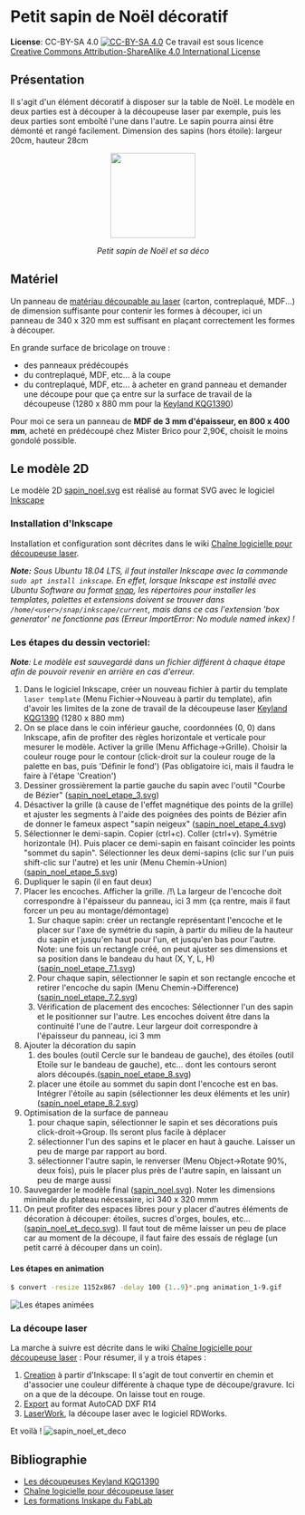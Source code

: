 # Petit sapin de Noël décoratif

**License**: CC-BY-SA 4.0 [![CC-BY-SA 4.0](https://i.creativecommons.org/l/by-sa/4.0/88x31.png)](http://creativecommons.org/licenses/by-sa/4.0)
Ce travail est sous licence [Creative Commons Attribution-ShareAlike 4.0 International License](http://creativecommons.org/licenses/by-sa/4.0)

## Présentation

Il s'agit d'un élément décoratif à disposer sur la table de Noël.
Le modèle en deux parties est à découper à la découpeuse laser par exemple, puis les deux parties sont emboîté l'une dans l'autre.
Le sapin pourra ainsi être démonté et rangé facilement.
Dimension des sapins (hors étoile): largeur 20cm, hauteur 28cm
<center>
  <img src="Pictures/sapin_noel_et_deco.jpg" width="150"/>
  
  <i>Petit sapin de Noël et sa déco</i>
</center>

## Matériel

Un panneau de [matériau découpable au laser](https://wiki.fablab-lannion.org/index.php?title=Mat%C3%A9riaux_Laser) (carton, contreplaqué, MDF...) de dimension suffisante pour contenir les formes à découper, ici un panneau de 340 x 320 mm est suffisant en plaçant correctement les formes à découper.

En grande surface de bricolage on trouve :
  - des panneaux prédécoupés
  - du contreplaqué, MDF, etc... à la coupe
  - du contreplaqué, MDF, etc... à acheter en grand panneau et demander une découpe pour que ça entre sur la surface de travail de la découpeuse (1280 x 880 mm pour la [Keyland KQG1390](https://wiki.fablab-lannion.org/index.php?title=D%C3%A9coupeuses_Laser_Keyland#.22Grosse.22_Machine_:_KQG1390))

Pour moi ce sera un panneau de **MDF de 3 mm d'épaisseur, en 800 x 400 mm**, acheté en prédécoupé chez Mister Brico pour 2,90€, choisit le moins gondolé possible.

## Le modèle 2D

Le modèle 2D [sapin_noel.svg](./sapin_noel.svg) est réalisé au format SVG avec le logiciel [Inkscape](https://inkscape.org/fr)

### Installation d'Inkscape

Installation et configuration sont décrites dans le wiki [Chaîne logicielle pour découpeuse laser](https://wiki.fablab-lannion.org/index.php?title=Chaine_logicielle_pour_d%C3%A9coupeuse_laser).

_**Note:** Sous Ubuntu 18.04 LTS, il faut installer Inkscape avec la commande `sudo apt install inkscape`. En effet, lorsque Inkscape est installé avec Ubuntu Software au format [snap](https://doc.ubuntu-fr.org/snap), les répertoires pour installer les templates, palettes et extensions doivent se trouver dans `/home/<user>/snap/inkscape/current`, mais dans ce cas l'extension 'box generator' ne fonctionne pas (Erreur ImportError: No module named inkex) !_

### Les étapes du dessin vectoriel:

_**Note**: Le modèle est sauvegardé dans un fichier différent à chaque étape afin de pouvoir revenir en arrière en cas d'erreur._

1. Dans le logiciel Inkscape, créer un nouveau fichier à partir du template `laser template` (Menu Fichier->Nouveau à partir du template), afin d'avoir les limites de la zone de travail de la découpeuse laser [Keyland KQG1390](https://wiki.fablab-lannion.org/index.php?title=D%C3%A9coupeuses_Laser_Keyland#.22Grosse.22_Machine_:_KQG1390) (1280 x 880 mm)
2. On se place dans le coin inférieur gauche, coordonnées (0, 0) dans Inkscape, afin de profiter des règles horizontale et verticale pour mesurer le modèle. Activer la grille (Menu Affichage->Grille). Choisir la couleur rouge pour le contour (click-droit sur la couleur rouge de la palette en bas, puis 'Définir le fond') (Pas obligatoire ici, mais il faudra le faire à l'étape 'Creation')
3. Dessiner grossièrement la partie gauche du sapin avec l'outil "Courbe de Bézier" ([sapin_noel_etape_3.svg](./sapin_noel_etape_3.svg))
4.  Désactiver la grille (à cause de l'effet magnétique des points de la grille) et ajuster les segments à l'aide des poignées des points de Bézier afin de donner le fameux aspect "sapin neigeux" ([sapin_noel_etape_4.svg](./sapin_noel_etape_4.svg))
5. Sélectionner le demi-sapin. Copier (ctrl+c). Coller (ctrl+v). Symétrie horizontale (H). Puis placer ce demi-sapin en faisant coïncider les points "sommet du sapin". Sélectionner les deux demi-sapins (clic sur l'un puis shift-clic sur l'autre) et les unir (Menu Chemin->Union) ([sapin_noel_etape_5.svg](./sapin_noel_etape_5.svg))
6. Dupliquer le sapin (il en faut deux)
7. Placer les encoches. Afficher la grille. /!\ La largeur de l'encoche doit correspondre à l'épaisseur du panneau, ici 3 mm (ça rentre, mais il faut forcer un peu au montage/démontage)
    1. Sur chaque sapin: créer un rectangle représentant l'encoche et le placer sur l'axe de symétrie du sapin, à partir du milieu de la hauteur du sapin et jusqu'en haut pour l'un, et jusqu'en bas pour l'autre. Note: une fois un rectangle créé, on peut ajuster ses dimensions et sa position dans le bandeau du haut (X, Y, L, H) ([sapin_noel_etape_7.1.svg](./sapin_noel_etape_7.1.svg))
    2. Pour chaque sapin, sélectionner le sapin et son rectangle encoche et retirer l'encoche du sapin (Menu Chemin->Difference) ([sapin_noel_etape_7.2.svg](./sapin_noel_etape_7.2.svg))
    3. Vérification de placement des encoches: Sélectionner l'un des sapin et le positionner sur l'autre. Les encoches doivent être dans la continuité l'une de l'autre. Leur largeur doit correspondre à l'épaisseur du panneau, ici 3 mm
8.  Ajouter la décoration du sapin
    1. des boules (outil Cercle sur le bandeau de gauche), des étoiles (outil Etoile sur le bandeau de gauche), etc... dont les contours seront alors découpés.([sapin_noel_etape_8.svg](./sapin_noel_etape_8.svg))
    2. placer une étoile au sommet du sapin dont l'encoche est en bas. Intégrer l'étoile au sapin (sélectionner les deux éléments et les unir) ([sapin_noel_etape_8.2.svg](./sapin_noel_etape_8.2.svg))
9.  Optimisation de la surface de panneau
    1. pour chaque sapin, sélectionner le sapin et ses décorations puis click-droit->Group. Ils seront plus facile à déplacer
    2. sélectionner l'un des sapins et le placer en haut à gauche. Laisser un peu de marge par rapport au bord.
    3. sélectionner l'autre sapin, le renverser (Menu Object->Rotate 90%, deux fois), puis le placer plus près de l'autre sapin, en laissant un peu de marge aussi
10. Sauvegarder le modèle final ([sapin_noel.svg](./sapin_noel.svg)). Noter les dimensions minimale du plateau nécessaire, ici 340 x 320 mmm
11. On peut profiter des espaces libres pour y placer d'autres éléments de décoration à découper: étoiles, sucres d'orges, boules, etc... ([sapin_noel_et_deco.svg](./sapin_noel_et_deco.svg)). Il faut tout de même laisser un peu de place car au moment de la découpe, il faut faire des essais de réglage (un petit carré à découper dans un coin).

#### Les étapes en animation
```sh
$ convert -resize 1152x867 -delay 100 {1..9}*.png animation_1-9.gif
```
![Les étapes animées](/Pictures/animation_1-9.gif)

### La découpe laser

La marche à suivre est décrite dans le wiki [Chaîne logicielle pour découpeuse laser](https://wiki.fablab-lannion.org/index.php?title=Chaine_logicielle_pour_d%C3%A9coupeuse_laser) :
Pour résumer, il y a trois étapes :
1. [Creation](https://wiki.fablab-lannion.org/index.php?title=Chaine_logicielle_pour_d%C3%A9coupeuse_laser#Cr.C3.A9ation) à partir d'Inkscape: Il s'agit de tout convertir en chemin et d'associer une couleur différente à chaque type de découpe/gravure.
  Ici on a que de la découpe. On laisse tout en rouge.
2. [Export](https://wiki.fablab-lannion.org/index.php?title=Chaine_logicielle_pour_d%C3%A9coupeuse_laser#Export) au format AutoCAD DXF R14
3. [LaserWork](https://wiki.fablab-lannion.org/index.php?title=Chaine_logicielle_pour_d%C3%A9coupeuse_laser#LaserWork), la découpe laser avec le logiciel RDWorks.

Et voilà !
![sapin_noel_et_deco](Pictures/sapin_noel_et_deco.jpg)

## Bibliographie

- [Les découpeuses Keyland KQG1390](https://wiki.fablab-lannion.org/index.php?title=D%C3%A9coupeuses_Laser_Keyland)
- [Chaîne logicielle pour découpeuse laser](https://wiki.fablab-lannion.org/index.php?title=Chaine_logicielle_pour_d%C3%A9coupeuse_laser)
- [Les formations Inskape du FabLab](https://wiki.fablab-lannion.org/index.php?title=FormationInkscape)
